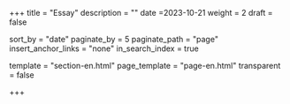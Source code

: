 +++
title = "Essay"
description = ""
date =2023-10-21
weight = 2
draft = false

sort_by = "date"
paginate_by = 5
paginate_path = "page"
insert_anchor_links = "none"
in_search_index = true

template = "section-en.html"
page_template = "page-en.html"
transparent = false

+++

